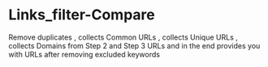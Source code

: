# Links_filter-Compare
Remove duplicates , collects Common URLs , collects  Unique URLs , collects Domains from Step 2 and Step 3 URLs and in the end provides you with URLs after removing excluded keywords
